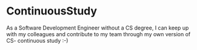 # ContinuousStudy
As a Software Development Engineer without a CS degree, I can keep up with my colleagues and contribute to my team through my own version of CS- continuous study :-)

